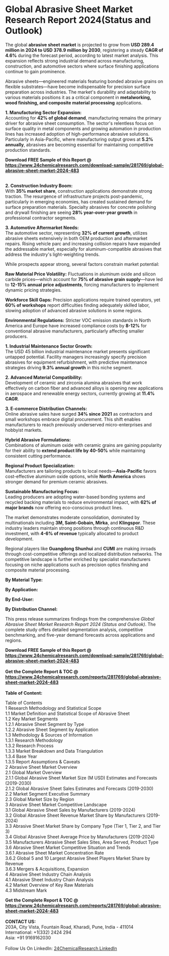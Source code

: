 <h1>Global Abrasive Sheet Market Research Report 2024(Status and Outlook)</h1><p>The global <strong>abrasive sheet market</strong> is projected to grow from <strong>USD 289.4 million in 2024 to USD 378.9 million by 2030</strong>, registering a steady <strong>CAGR of 4.6%</strong> during the forecast period, according to latest market analysis. This expansion reflects strong industrial demand across manufacturing, construction, and automotive sectors where surface finishing applications continue to gain prominence.</p><p>Abrasive sheets—engineered materials featuring bonded abrasive grains on flexible substrates—have become indispensable for precision surface preparation across industries. The market's durability and adaptability to various materials positions it as a critical component in <strong>metalworking, wood finishing, and composite material processing</strong> applications.</p><p><strong>1. Manufacturing Sector Expansion:</strong><br>
Accounting for <strong>42% of global demand</strong>, manufacturing remains the primary driver for abrasive sheet consumption. The sector's relentless focus on surface quality in metal components and growing automation in production lines has increased adoption of high-performance abrasive solutions. Particularly in Asia-Pacific, where manufacturing output grows at <strong>5.2% annually</strong>, abrasives are becoming essential for maintaining competitive production standards.</p><div><b>Download FREE Sample of this Report @ 
            <a href="https://www.24chemicalresearch.com/download-sample/281769/global-abrasive-sheet-market-2024-483">
            https://www.24chemicalresearch.com/download-sample/281769/global-abrasive-sheet-market-2024-483</a></b></div><br><p><strong>2. Construction Industry Boom:</strong><br>
With <strong>35% market share</strong>, construction applications demonstrate strong traction. The resurgence of infrastructure projects post-pandemic, particularly in emerging economies, has created sustained demand for surface preparation materials. Specialty abrasives for concrete polishing and drywall finishing are seeing <strong>28% year-over-year growth</strong> in professional contractor segments.</p><p><strong>3. Automotive Aftermarket Needs:</strong><br>
The automotive sector, representing <strong>32% of current growth</strong>, utilizes abrasive sheets extensively in both OEM production and aftermarket repairs. Rising vehicle parc and increasing collision repairs have expanded the addressable market, especially for aluminum-compatible abrasives that address the industry's light-weighting trends.</p><p>While prospects appear strong, several factors constrain market potential:</p><p><strong>Raw Material Price Volatility:</strong> Fluctuations in aluminum oxide and silicon carbide prices—which account for <strong>75% of abrasive grain supply</strong>—have led to <strong>12-15% annual price adjustments</strong>, forcing manufacturers to implement dynamic pricing strategies.</p><p><strong>Workforce Skill Gaps:</strong> Precision applications require trained operators, yet <strong>60% of workshops</strong> report difficulties finding adequately skilled labor, slowing adoption of advanced abrasive solutions in some regions.</p><p><strong>Environmental Regulations:</strong> Stricter VOC emission standards in North America and Europe have increased compliance costs by <strong>8-12%</strong> for conventional abrasive manufacturers, particularly affecting smaller producers.</p><p><strong>1. Industrial Maintenance Sector Growth:</strong><br>
The USD 45 billion industrial maintenance market presents significant untapped potential. Facility managers increasingly specify precision abrasives for equipment refurbishment, with predictive maintenance strategies driving <strong>9.3% annual growth</strong> in this niche segment.</p><p><strong>2. Advanced Material Compatibility:</strong><br>
Development of ceramic and zirconia alumina abrasives that work effectively on carbon fiber and advanced alloys is opening new applications in aerospace and renewable energy sectors, currently growing at <strong>11.4% CAGR</strong>.</p><p><strong>3. E-commerce Distribution Channels:</strong><br>
Online abrasive sales have surged <strong>34% since 2021</strong> as contractors and small workshops embrace digital procurement. This shift enables manufacturers to reach previously underserved micro-enterprises and hobbyist markets.</p><p><strong>Hybrid Abrasive Formulations:</strong><br>
    Combinations of aluminum oxide with ceramic grains are gaining popularity for their ability to <strong>extend product life by 40-50%</strong> while maintaining consistent cutting performance.</p><p><strong>Regional Product Specialization:</strong><br>
    Manufacturers are tailoring products to local needs—<strong>Asia-Pacific</strong> favors cost-effective aluminum oxide options, while <strong>North America</strong> shows stronger demand for premium ceramic abrasives.</p><p><strong>Sustainable Manufacturing Focus:</strong><br>
    Leading producers are adopting water-based bonding systems and recycled backing materials to reduce environmental impact, with <strong>62% of major brands</strong> now offering eco-conscious product lines.</p><p>The market demonstrates moderate consolidation, dominated by multinationals including <strong>3M, Saint-Gobain, Mirka</strong>, and <strong>Klingspor</strong>. These industry leaders maintain strong positions through continuous R&amp;D investment, with <strong>4-6% of revenue</strong> typically allocated to product development.</p><p>Regional players like <strong>Guangdong Shunhui</strong> and <strong>CUMI</strong> are making inroads through cost-competitive offerings and localized distribution networks. The competitive landscape is further enriched by specialist manufacturers focusing on niche applications such as precision optics finishing and composite material processing.</p><p><strong>By Material Type:</strong></p><p><strong>By Application:</strong></p><p><strong>By End-User:</strong></p><p><strong>By Distribution Channel:</strong></p><p>This press release summarizes findings from the comprehensive <em>Global Abrasive Sheet Market Research Report 2024 (Status and Outlook)</em>. The complete study offers detailed segmentation analysis, competitive benchmarking, and five-year demand forecasts across applications and regions.</p><div><b>Download FREE Sample of this Report @ 
            <a href="https://www.24chemicalresearch.com/download-sample/281769/global-abrasive-sheet-market-2024-483">
            https://www.24chemicalresearch.com/download-sample/281769/global-abrasive-sheet-market-2024-483</a></b></div><br><div><b>Get the Complete Report & TOC @ 
            <a href="https://www.24chemicalresearch.com/reports/281769/global-abrasive-sheet-market-2024-483">
            https://www.24chemicalresearch.com/reports/281769/global-abrasive-sheet-market-2024-483</a></b></div><br>
            <b>Table of Content:</b><p>Table of Contents<br />
 1 Research Methodology and Statistical Scope<br />
 1.1 Market Definition and Statistical Scope of Abrasive Sheet<br />
 1.2 Key Market Segments<br />
 1.2.1 Abrasive Sheet Segment by Type<br />
 1.2.2 Abrasive Sheet Segment by Application<br />
 1.3 Methodology & Sources of Information<br />
 1.3.1 Research Methodology<br />
 1.3.2 Research Process<br />
 1.3.3 Market Breakdown and Data Triangulation<br />
 1.3.4 Base Year<br />
 1.3.5 Report Assumptions & Caveats<br />
 2 Abrasive Sheet Market Overview<br />
 2.1 Global Market Overview<br />
 2.1.1 Global Abrasive Sheet Market Size (M USD) Estimates and Forecasts (2019-2030)<br />
 2.1.2 Global Abrasive Sheet Sales Estimates and Forecasts (2019-2030)<br />
 2.2 Market Segment Executive Summary<br />
 2.3 Global Market Size by Region<br />
 3 Abrasive Sheet Market Competitive Landscape<br />
 3.1 Global Abrasive Sheet Sales by Manufacturers (2019-2024)<br />
 3.2 Global Abrasive Sheet Revenue Market Share by Manufacturers (2019-2024)<br />
 3.3 Abrasive Sheet Market Share by Company Type (Tier 1, Tier 2, and Tier 3)<br />
 3.4 Global Abrasive Sheet Average Price by Manufacturers (2019-2024)<br />
 3.5 Manufacturers Abrasive Sheet Sales Sites, Area Served, Product Type<br />
 3.6 Abrasive Sheet Market Competitive Situation and Trends<br />
 3.6.1 Abrasive Sheet Market Concentration Rate<br />
 3.6.2 Global 5 and 10 Largest Abrasive Sheet Players Market Share by Revenue<br />
 3.6.3 Mergers & Acquisitions, Expansion<br />
 4 Abrasive Sheet Industry Chain Analysis<br />
 4.1 Abrasive Sheet Industry Chain Analysis<br />
 4.2 Market Overview of Key Raw Materials<br />
 4.3 Midstream Mark</p><div><b>Get the Complete Report & TOC @ 
            <a href="https://www.24chemicalresearch.com/reports/281769/global-abrasive-sheet-market-2024-483">
            https://www.24chemicalresearch.com/reports/281769/global-abrasive-sheet-market-2024-483</a></b></div><br><b>CONTACT US:</b><br>
            203A, City Vista, Fountain Road, Kharadi, Pune, India - 411014<br>
            International: +1(332) 2424 294<br>
            Asia: +91 9169162030 <br><br>
            Follow Us On LinkedIn: <a href="https://www.linkedin.com/company/24chemicalresearch/">24ChemicalResearch LinkedIn</a>